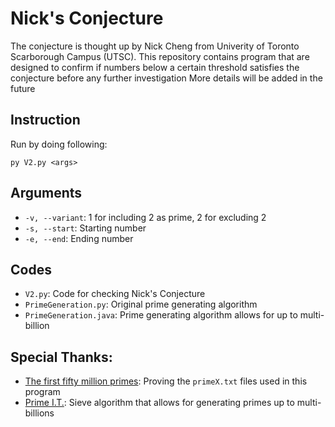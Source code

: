 # Nick's Conjecture
The conjecture is thought up by Nick Cheng from Univerity of Toronto Scarborough Campus (UTSC). This repository contains program that are designed to confirm if numbers below a certain threshold satisfies the conjecture before any further investigation 
More details will be added in the future

## Instruction
Run by doing following:
```
py V2.py <args>
```

## Arguments
- `-v, --variant`: 1 for including 2 as prime, 2 for excluding 2
- `-s, --start`: Starting number
- `-e, --end`: Ending number

## Codes
- `V2.py`: Code for checking Nick's Conjecture
- `PrimeGeneration.py`: Original prime generating algorithm
- `PrimeGeneration.java`: Prime generating algorithm allows for up to multi-billion
## Special Thanks:
- [The first fifty million primes](https://primes.utm.edu/lists/small/millions/): Proving the `primeX.txt` files used in this program
- [Prime I.T.](http://compoasso.free.fr/primelistweb/page/prime/accueil_en.php): Sieve algorithm that allows for generating primes up to multi-billions
